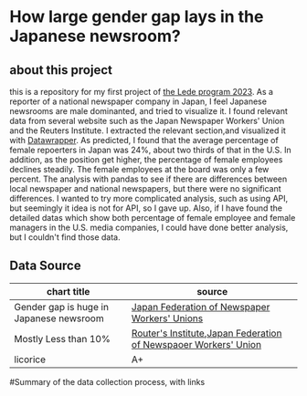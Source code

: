 # How large gender gap lays in the Japanese newsroom?
## about this project
this is a repository for my first project of [the Lede program 2023](https://ledeprogram.com/).
As a reporter of a national newspaper company in Japan, I feel Japanese newsrooms are male dominanted, and tried to visualize it.
I found relevant data from several website such as the Japan Newspaper Workers' Union and the Reuters Institute. I extracted the relevant section,and visualized it with [Datawrapper](https://www.datawrapper.de/).
As predicted, I found that the average percentage of female repoerters in Japan was 24%, about two thirds of that in the U.S. In addition, as the position get higher, the percentage of female employees declines steadily. The female employees at the board was only a few percent.
The analysis with pandas to see if there are differences between local newspaper and national newspapers, but there were no significant differences.
I wanted to try more complicated analysis, such as using API, but seemingly it idea is not for API, so I gave up. Also, if I have found the detailed datas which show both percentage of female employee and female managers in the U.S. media companies, I could have done better analysis, but I couldn't find those data.

## Data Source
|chart title|source|
|---|---|
|Gender gap is huge in Japanese newsroom|[Japan Federation of Newspaper Workers' Unions](http://shimbunroren.or.jp/wp-content/uploads/2020/04/20200306MIC-1.pdf)|
|Mostly Less than 10%|[Router's Institute](https://reutersinstitute.politics.ox.ac.uk/women-and-leadership-news-media-2021-evidence-12-markets),[Japan Federation of Newspaoer Workers' Union](http://shimbunroren.or.jp/wp-content/uploads/2020/04/20200306MIC-1.pdf)|
|licorice|A+|

#Summary of the data collection process, with links

